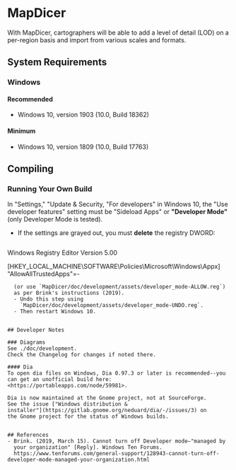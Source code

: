 # MapDicer
With MapDicer, cartographers will be able to add a level of detail 
(LOD) on a per-region basis and import from various scales and formats.


## System Requirements
### Windows
#### Recommended
- Windows 10, version 1903 (10.0, Build 18362)

#### Minimum
- Windows 10, version 1809 (10.0, Build 17763)


## Compiling

### Running Your Own Build
In "Settings," "Update & Security, "For developers" in Windows 10,
the "Use developer features" setting must be "Sideload Apps" or
**"Developer Mode"** (only Developer Mode is tested).
- If the settings are grayed out, you must **delete** the registry DWORD:
  ```
Windows Registry Editor Version 5.00

[HKEY_LOCAL_MACHINE\SOFTWARE\Policies\Microsoft\Windows\Appx]
"AllowAllTrustedApps"=-
```
  (or use `MapDicer/doc/development/assets/developer_mode-ALLOW.reg`)
  as per Brink's instructions (2019).
  - Undo this step using
    `MapDicer/doc/development/assets/developer_mode-UNDO.reg`.
  - Then restart Windows 10.


## Developer Notes

### Diagrams
See ./doc/development.
Check the Changelog for changes if noted there.

#### Dia
To open dia files on Windows, Dia 0.97.3 or later is recommended--you
can get an unofficial build here: <https://portableapps.com/node/59981>.

Dia is now maintained at the Gnome project, not at SourceForge.
See the issue ["Windows distribution &
installer"](https://gitlab.gnome.org/neduard/dia/-/issues/3) on
the Gnome project for the status of Windows builds.


## References
- Brink. (2019, March 15). Cannot turn off Developer mode—"managed by
  your organization" [Reply]. Windows Ten Forums. 
  https://www.tenforums.com/general-support/128943-cannot-turn-off-developer-mode-managed-your-organization.html
